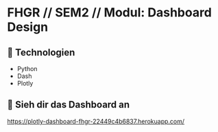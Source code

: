 # FHGR // SEM2 // Modul: Dashboard Design

## 📡 Technologien
- Python
- Dash
- Plotly

## 🚀 Sieh dir das Dashboard an
https://plotly-dashboard-fhgr-22449c4b6837.herokuapp.com/
